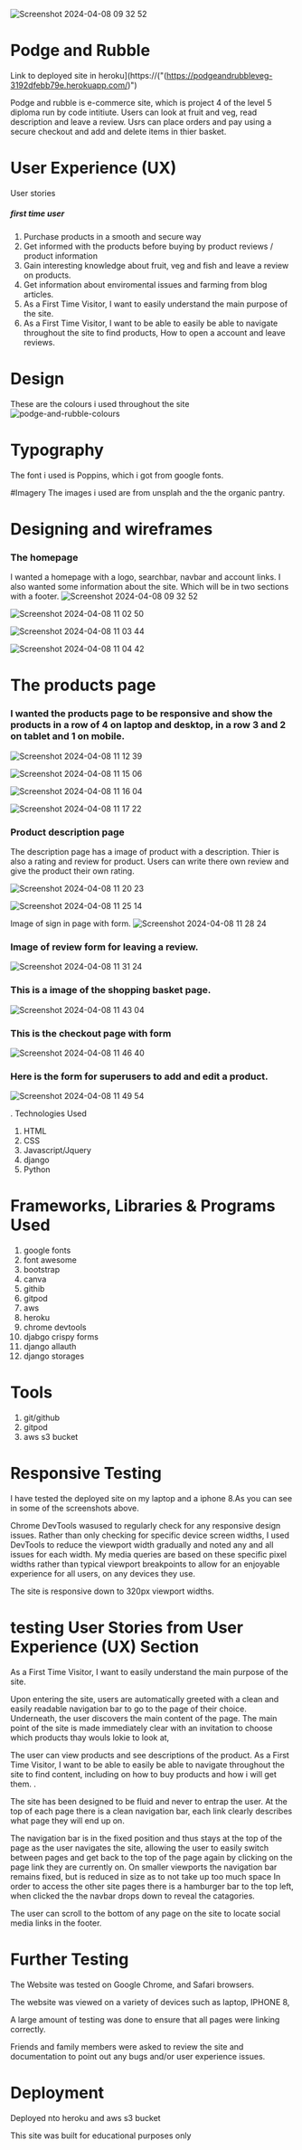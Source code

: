 ![Screenshot 2024-04-08 09 32 52](https://github.com/struk49/podgethecat/assets/115653854/30594d5e-3973-4ce1-93ce-9826beffc765)

# Podge and Rubble
Link to deployed site in heroku](https://("(https://podgeandrubbleveg-3192dfebb79e.herokuapp.com/)")

Podge and rubble is e-commerce site, which is project 4 of the level 5 diploma run by code intitiute. 
Users can look at fruit and veg, read description and leave a review. Usrs can place orders and pay using a secure checkout and add and delete items in thier basket. 

# User Experience (UX)

User stories
##### first time user
1. Purchase products in a smooth and secure way
2. Get informed with the products before buying by product reviews / product information
3. Gain interesting knowledge about fruit, veg and fish and leave a review on products.
4. Get information about enviromental issues and farming from blog articles.
5. As a First Time Visitor, I want to easily understand the main purpose of the site.
6. As a First Time Visitor, I want to be able to easily be able to navigate throughout the site to find products, How to open a account and leave reviews.

# Design
These are the colours i used throughout the site
![podge-and-rubble-colours](https://github.com/struk49/podgethecat/assets/115653854/bc22e410-8ad5-42b0-a221-646706f5fb3a)

# Typography
The font i used is Poppins, which i got from google fonts.

#Imagery
The images i used are from unsplah and the the organic pantry. 

# Designing and wireframes
### The homepage 
I wanted a homepage with a logo, searchbar, navbar and account links. I also wanted some information about the site. Which will be in two sections with a footer. 
![Screenshot 2024-04-08 09 32 52](https://github.com/struk49/podgethecat/assets/115653854/c08120ce-9dd8-4de8-93bf-3c46ca1ad3de)

![Screenshot 2024-04-08 11 02 50](https://github.com/struk49/podgethecat/assets/115653854/bde42803-20b0-45db-8c41-618470b8bde1)

![Screenshot 2024-04-08 11 03 44](https://github.com/struk49/podgethecat/assets/115653854/b2b66591-6360-4e29-afc0-714f126f7b82)

![Screenshot 2024-04-08 11 04 42](https://github.com/struk49/podgethecat/assets/115653854/f47dd53c-6b9a-4cd9-a225-6f24c40333da)

# The products page
### I wanted the products page to be responsive and show the products in a row of 4 on laptop and desktop, in a row 3 and 2 on tablet and 1 on mobile.

![Screenshot 2024-04-08 11 12 39](https://github.com/struk49/podgethecat/assets/115653854/52a6307e-3ad8-4ae3-8b00-05ab70282c02)

![Screenshot 2024-04-08 11 15 06](https://github.com/struk49/podgethecat/assets/115653854/623b436d-eaef-45be-81b9-7bd50ad08f86)

![Screenshot 2024-04-08 11 16 04](https://github.com/struk49/podgethecat/assets/115653854/a876a8cd-3f4a-4752-887f-7b4df611965d)

![Screenshot 2024-04-08 11 17 22](https://github.com/struk49/podgethecat/assets/115653854/97722146-bcaa-4fe3-b41e-bfbdc55f02bf)

### Product description page
The description page has a image of product with a description. Thier is also a rating and review for product. Users can write there own review and give the product their own rating.

![Screenshot 2024-04-08 11 20 23](https://github.com/struk49/podgethecat/assets/115653854/86fac9b7-5eab-4aef-b325-7d50f2cb373f)

![Screenshot 2024-04-08 11 25 14](https://github.com/struk49/podgethecat/assets/115653854/6ad5f47c-faef-4bb6-8b93-cb0e2eeef907)

Image of sign in page with form.
![Screenshot 2024-04-08 11 28 24](https://github.com/struk49/podgethecat/assets/115653854/c7c37db9-e018-4f99-8419-0f0e45d9fa6b)

### Image of review form for leaving a review.

![Screenshot 2024-04-08 11 31 24](https://github.com/struk49/podgethecat/assets/115653854/cc1ffe0e-371f-49c7-a868-1490a6f05d48)

### This is a image of the shopping basket page.

![Screenshot 2024-04-08 11 43 04](https://github.com/struk49/podgethecat/assets/115653854/902ff1d1-13ec-471b-a97d-b88e04c00831)

### This is the checkout page with form

![Screenshot 2024-04-08 11 46 40](https://github.com/struk49/podgethecat/assets/115653854/1106d58d-a363-485d-8cf8-17b8eb0213fb)

### Here is the form for superusers to add and edit  a product.

![Screenshot 2024-04-08 11 49 54](https://github.com/struk49/podgethecat/assets/115653854/b037154e-ce1a-4f76-9733-4b687d068a86)

. Technologies Used
1. HTML
2. CSS
3. Javascript/Jquery
4. django
5. Python

# Frameworks, Libraries & Programs Used
1. google fonts
2. font awesome
3. bootstrap
4. canva
5. githib
6. gitpod
7. aws
8. heroku
9. chrome devtools
10. djabgo crispy forms
11. django allauth
12. django storages

# Tools
1. git/github
2. gitpod
3. aws s3 bucket


# Responsive Testing 
I have tested the deployed site on  my laptop and a iphone 8.As you can see in some of the screenshots above.

Chrome DevTools wasused to regularly check for any responsive design issues. Rather than only checking for specific device screen widths, I used DevTools to reduce the viewport width gradually and noted any and all issues for each width. My media queries are based on these specific pixel widths rather than typical viewport breakpoints to allow for an enjoyable experience for all users, on any devices they use.

The site is responsive down to 320px viewport widths.

# testing User Stories from User Experience (UX) Section
As a First Time Visitor, I want to easily understand the main purpose of the site.

Upon entering the site, users are automatically greeted with a clean and easily readable navigation bar to go to the page of their choice. Underneath, the user discovers the main content of the page.
The main point of the site is made immediately clear with an invitation to choose which products thay wouls lokie to look at, 

The user can view products and see descriptions of  the product. 
As a First Time Visitor, I want to be able to easily be able to navigate throughout the site to find content, including on how to buy products and how i will get them. .

The site has been designed to be fluid and never to entrap the user. At the top of each page there is a clean navigation bar, each link clearly describes what page they will end up on. 

The navigation bar is in the fixed position and thus stays at the top of the page as the user navigates the site, allowing the user to easily switch between pages and get back to the top of the page again by clicking on the page link they are currently on.
On smaller viewports the navigation bar remains fixed, but is reduced in size as to not take up too much space In order to access the other site pages there is a hamburger bar to the top left, when clicked the the navbar drops down to reveal the catagories. 

The user can scroll to the bottom of any page on the site to locate social media links in the footer.

# Further Testing

The Website was tested on Google Chrome, and Safari browsers.

The website was viewed on a variety of devices such as laptop, IPHONE 8,

A large amount of testing was done to ensure that all pages were linking correctly.

Friends and family members were asked to review the site and documentation to point out any bugs and/or user experience issues.

# Deployment
Deployed nto heroku and aws s3 bucket

This site was built for educational purposes only

























